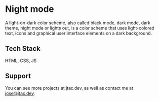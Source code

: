 # Night mode

A light-on-dark color scheme, also called black mode, dark mode, dark theme, night mode or lights out, is a color scheme that uses light-colored text, icons and graphical user interface elements on a dark background.


## Tech Stack

HTML, CSS, JS


## Support

You can see more projects at jtax.dev, as well as contact me at [jose@jtax.dev](mailto:jose@jtax.dev).
